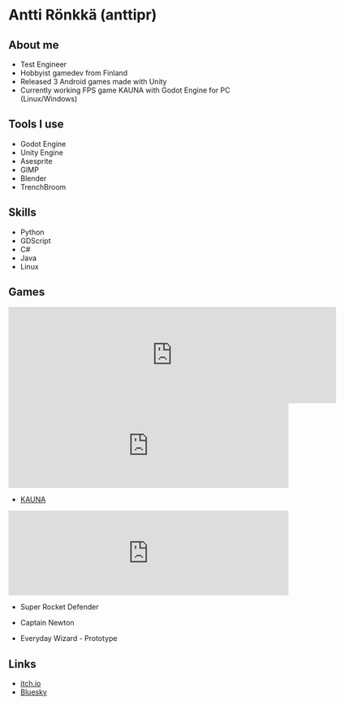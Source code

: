 # Antti Rönkkä (anttipr)

## About me
- Test Engineer
- Hobbyist gamedev from Finland
- Released 3 Android games made with Unity
- Currently working FPS game KAUNA with Godot Engine for PC (Linux/Windows)

## Tools I use
- Godot Engine
- Unity Engine
- Asesprite
- GIMP
- Blender
- TrenchBroom

## Skills
- Python
- GDScript
- C#
- Java
- Linux

## Games

<iframe src="https://store.steampowered.com/widget/3582660/" frameborder="0" width="646" height="190"></iframe>

<iframe frameborder="0" src="https://itch.io/embed/1040190" width="552" height="167"><a href="https://anttironkkagames.itch.io/kauna">KAUNA by anttironkkagames</a></iframe>

- [KAUNA](https://anttironkkagames.itch.io/kauna)

<iframe frameborder="0" src="https://itch.io/embed/659590" width="552" height="167"><a href="https://anttironkkagames.itch.io/super-rocket-defender">Super Rocket Defender by anttironkkagames</a></iframe>

- Super Rocket Defender

- Captain Newton

- Everyday Wizard - Prototype

## Links
- [itch.io](https://anttironkkagames.itch.io/)
- [Bluesky](https://bsky.app/profile/anttironkka.bsky.social)

